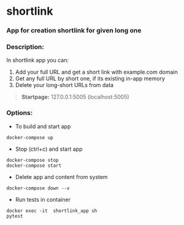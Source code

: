 # shortlink
### App for creation shortlink for given long one
### Description:

In shortlink app you can:
1. Add your full URL and get a short link with example.com domain
2. Get any full URL by short one, if its existing in-app memory
3. Delete your long-short URLs from data


> **Startpage:** 127.0.0.1:5005 (localhost:5005)

### Options:
- To build and start app

```
docker-compose up
```

- Stop (ctrl+c) and start app
```
docker-compose stop
docker-compose start
````
- Delete app and content from system
```
docker-compose down --v
```
- Run tests in container
```
docker exec -it  shortlink_app sh
pytest
```